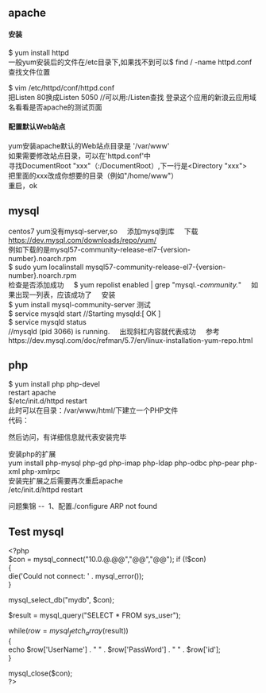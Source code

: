 apache
---
#### 安装   
$ yum install httpd    
一般yum安装后的文件在/etc目录下,如果找不到可以$ find / -name httpd.conf查找文件位置    
    
$ vim /etc/httpd/conf/httpd.conf    
把Listen 80换成Listen 5050 //可以用:/Listen查找
登录这个应用的新浪云应用域名看看是否apache的测试页面

#### 配置默认Web站点
yum安装apache默认的Web站点目录是 '/var/www'  
如果需要修改站点目录，可以在'httpd.conf'中  
寻找DocumentRoot "xxx"（:/DocumentRoot）,下一行是\<Directory "xxx"\>  
把里面的xxx改成你想要的目录（例如"/home/www"）  
重启，ok

mysql
--
centos7 yum没有mysql-server,so     
添加mysql到库     
下载 https://dev.mysql.com/downloads/repo/yum/    
例如下载的是mysql57-community-release-el7-{version-number}.noarch.rpm     
$ sudo yum localinstall mysql57-community-release-el7-{version-number}.noarch.rpm    
检查是否添加成功    
$ yum repolist enabled | grep "mysql.*-community.*"    
如果出现一列表，应该成功了    
安装    
$ yum install mysql-community-server
测试    
$ service mysqld start
//Starting mysqld:[ OK ]     
$ service mysqld status    
//mysqld (pid 3066) is running.    
出现斜杠内容就代表成功    
参考https://dev.mysql.com/doc/refman/5.7/en/linux-installation-yum-repo.html
 
php
--
$ yum install php php-devel  
restart apache   
$/etc/init.d/httpd restart  
此时可以在目录：/var/www/html/下建立一个PHP文件  
代码：  
<?php phpinfo(); ?>  
然后访问，有详细信息就代表安装完毕  
 
安装php的扩展  
yum install php-mysql php-gd php-imap php-ldap php-odbc php-pear php-xml php-xmlrpc  
安装完扩展之后需要再次重启apache    
/etc/init.d/httpd restart  
 
问题集锦
-- 
1、配置./configure ARP not found  
 

Test mysql
--
\<?php  
$con = mysql_connect("10.0.@.@@","@@","@@");  
if (!$con)  
	{  
		die('Could not connect: ' . mysql_error());  
	}   
   
mysql_select_db("mydb", $con);  
   
$result = mysql_query("SELECT * FROM sys_user");  
   
while($row = mysql_fetch_array($result))  
	{  
		echo $row['UserName'] . " " . $row['PassWord'] . " " . $row['id'];  
	}  
   
mysql_close($con);  
\?>
